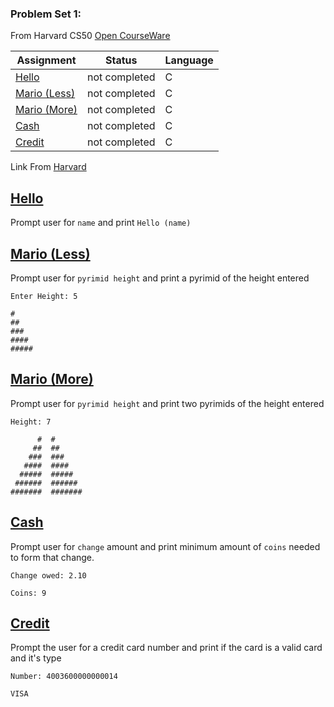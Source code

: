 ### Problem Set 1:
From Harvard CS50 [Open CourseWare](https://cs50.harvard.edu/x/2021/)


| Assignment                   |    Status     |     Language    |
| ---------------------------- | ------------- | --------------- |
| [Hello](https://cs50.harvard.edu/x/2021/psets/1/hello/)                | not completed |         C       | 
| [Mario (Less)](https://cs50.harvard.edu/x/2021/psets/1/mario/less/)                | not completed |         C       |         
| [Mario (More)](https://cs50.harvard.edu/x/2021/psets/1/mario/more/)                | not completed |         C       |
| [Cash](https://cs50.harvard.edu/x/2021/psets/1/cash/)                | not completed |         C       |
| [Credit](https://cs50.harvard.edu/x/2021/psets/1/credit/)                | not completed |         C       |


 Link From [Harvard](https://cs50.harvard.edu/college/2020/fall/psets/)

## [Hello](https://cs50.harvard.edu/x/2021/psets/1/hello/)
Prompt user for `name` and print `Hello (name)`
## [Mario (Less)](https://cs50.harvard.edu/x/2021/psets/1/mario/less/)
Prompt user for `pyrimid height` and print a pyrimid of the height entered
```
Enter Height: 5
```
```
#
##
###
####
#####
```
## [Mario (More)](https://cs50.harvard.edu/x/2021/psets/1/mario/more/)
Prompt user for `pyrimid height` and print two pyrimids of the height entered
```
Height: 7
```
```
      #  #
     ##  ##
    ###  ###
   ####  ####
  #####  #####
 ######  ######
#######  #######
```
## [Cash](https://cs50.harvard.edu/x/2021/psets/1/cash/)
Prompt user for `change` amount and print minimum amount of `coins` needed to form that change.
```
Change owed: 2.10
```
```
Coins: 9
```
## [Credit](https://cs50.harvard.edu/x/2021/psets/1/credit/)
Prompt the user for a credit card number and print if the card is a valid card and it's type
```
Number: 4003600000000014
```
```
VISA
```
